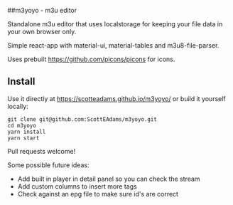 ##m3yoyo - m3u editor

Standalone m3u editor that uses localstorage for keeping your file data in your own browser only.

Simple react-app with material-ui, material-tables and m3u8-file-parser.

Uses prebuilt https://github.com/picons/picons for icons.

## Install

Use it directly at https://scotteadams.github.io/m3yoyo/ or build it yourself locally:

```
git clone git@github.com:ScottEAdams/m3yoyo.git
cd m3yoyo
yarn install
yarn start
```

Pull requests welcome!

Some possible future ideas:

- Add built in player in detail panel so you can check the stream
- Add custom columns to insert more tags
- Check against an epg file to make sure id's are correct
